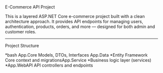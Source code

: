  E-Commerce API Project

This is a layered ASP.NET Core e-commerce project built with a clean architecture approach. It provides API endpoints for managing users, authentication, products, orders, and more — designed for both admin and customer roles.

---
 Project Structure

*bash
App.Core       Models, DTOs, Interfaces App.Data  *Entity Framework Core context and migrationsApp.Service *Business logic layer (services) *App.WebAPI     API controllers and endpoints  
